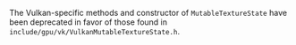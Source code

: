 The Vulkan-specific methods and constructor of `MutableTextureState` have been deprecated in favor
of those found in `include/gpu/vk/VulkanMutableTextureState.h`.